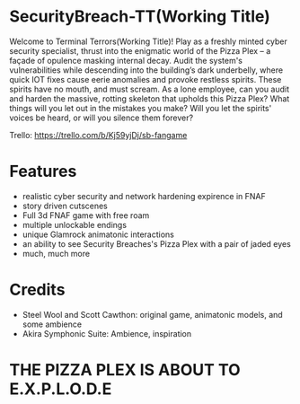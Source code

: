 # SecurityBreach-TT(Working Title)
Welcome to Terminal Terrors(Working Title)! Play as a freshly minted cyber security specialist, thrust into the enigmatic world of the Pizza Plex – a façade of opulence masking internal decay. Audit the system's vulnerabilities while descending into the building’s dark underbelly, where quick IOT fixes cause eerie anomalies and provoke restless spirits. These spirits have no mouth, and must scream. As a lone employee, can you audit and harden the massive, rotting skeleton that upholds this Pizza Plex? What things will you let out in the mistakes you make? Will you let the spirits' voices be heard, or will you silence them forever?

Trello: https://trello.com/b/Kj59yjDj/sb-fangame

# Features
- realistic cyber security and network hardening expirence in FNAF
- story driven cutscenes
- Full 3d FNAF game with free roam
- multiple unlockable endings
- unique Glamrock animatonic interactions
- an ability to see Security Breaches's Pizza Plex with a pair of jaded eyes
- much, much more

# Credits
- Steel Wool and Scott Cawthon: original game, animatonic models, and some ambience
- Akira Symphonic Suite: Ambience, inspiration

# THE PIZZA PLEX IS ABOUT TO E.X.P.L.O.D.E
